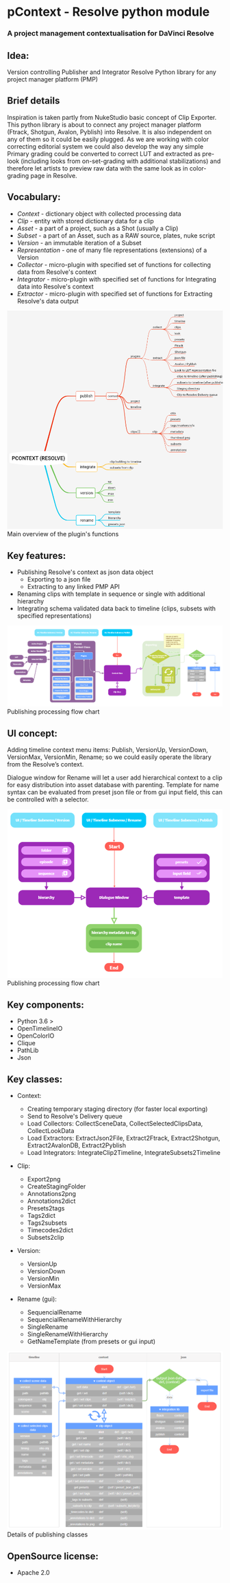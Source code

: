 # **pContext - Resolve python module**

### A project management contextualisation for DaVinci Resolve

## Idea:

Version controlling Publisher and Integrator Resolve Python library for any project manager platform (PMP)

## Brief details

Inspiration is taken partly from NukeStudio basic concept of Clip Exporter. This python library is about to connect any project manager platform (Ftrack, Shotgun, Avalon, Pyblish) into Resolve. It is also independent on any of them so it could be easily plugged. As we are working with color correcting editorial system we could also develop the way any simple Primary grading could be converted to correct LUT and extracted as pre-look (including looks from on-set-grading with additional stabilizations) and therefore let artists to preview raw data with the same look as in color-grading page in Resolve.

## Vocabulary:

-   _Context_ - dictionary object with collected processing data
-   _Clip_ - entity with stored dictionary data for a clip
-   _Asset_ - a part of a project, such as a Shot (usually a Clip)
-   _Subset_ - a part of an Asset, such as a RAW source, plates, nuke script
-   _Version_ - an immutable iteration of a Subset
-   _Representation_ - one of many file representations (extensions) of a Version
-   _Collector_ - micro-plugin with specified set of functions for collecting data from Resolve's context
-   _Integrator_ - micro-plugin with specified set of functions for Integrating data into Resolve's context
-   _Extractor_ - micro-plugin with specified set of functions for Extracting Resolve's data output

![publishing flowchart ](README.assets/README-6be34d21.png)
</br>
Main overview of the plugin's functions

## Key features:

-   Publishing Resolve's context as json data object
    -   Exporting to a json file
    -   Extracting to any linked PMP API
-   Renaming clips with template in sequence or single with additional hierarchy
-   Integrating schema validated data back to timeline (clips, subsets with specified representations)

![publishing flowchart ](README.assets/README-6be36da5.png)
</br>
Publishing processing flow chart

## UI concept:

Adding timeline context menu items: Publish, VersionUp, VersionDown, VersionMax, VersionMin, Rename; so we could easily operate the library from the Resolve’s context.

Dialogue window for Rename will let a user add hierarchical context to a clip for easy distribution into asset database with parenting. Template for name syntax can be evaluated from preset json file or from gui input field, this can be controlled with a selector.

![publishing flowchart ](README.assets/README-6be34da5.png)
</br>
Publishing processing flow chart

## Key components:

-   Python 3.6 >
-   OpenTimelineIO
-   OpenColorIO
-   Clique
-   PathLib
-   Json

## Key classes:

-   Context:
    -   Creating temporary staging directory (for faster local exporting)
    -   Send to Resolve's Delivery queue
    -   Load Collectors: CollectSceneData, CollectSelectedClipsData, CollectLookData
    -   Load Extractors: ExtractJson2File, Extract2Ftrack, Extract2Shotgun, Extract2AvalonDB, Extract2Pyblish
    -   Load Integrators: IntegrateClip2Timeline, IntegrateSubsets2Timeline


-   Clip:
    -   Export2png
    -   CreateStagingFolder
    -   Annotations2png
    -   Annotations2dict
    -   Presets2tags
    -   Tags2dict
    -   Tags2subsets
    -   Timecodes2dict
    -   Subsets2clip


-   Version:
    -   VersionUp
    -   VersionDown
    -   VersionMin
    -   VersionMax


-   Rename (gui):
    -   SequencialRename
    -   SequencialRenameWithHierarchy
    -   SingleRename
    -   SingleRenameWithHierarchy
    -   GetNameTemplate (from presets or gui input)

![flowChart](README.assets/README-a1c148cad.png)
</br>
Details of publishing classes

## OpenSource license:

-   Apache 2.0
